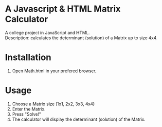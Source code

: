 # A Javascript & HTML Matrix Calculator

A college project in JavaScript and HTML.<br>
Description: calculates the determinant (solution) of a Matrix up to size 4x4.

# Installation

1. Open Math.html in your prefered browser.

# Usage
 
1. Choose a Matrix size (1x1, 2x2, 3x3, 4x4) 
2. Enter the Matrix.
3. Press "Solve!"
4. The calculator will display the determinant (solution) of the Matrix.
